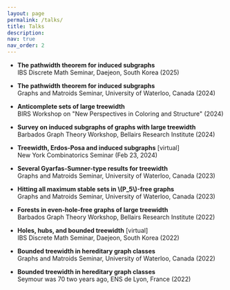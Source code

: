 ```yaml
---
layout: page
permalink: /talks/
title: Talks
description:
nav: true
nav_order: 2
---
```


* <b>The pathwidth theorem for induced subgraphs</b>\
IBS Discrete Math Seminar, Daejeon, South Korea (2025)

* <b>The pathwidth theorem for induced subgraphs</b>\
Graphs and Matroids Seminar, University of Waterloo, Canada (2024)

* <b>Anticomplete sets of large treewidth</b>\
BIRS Workshop on "New Perspectives in Coloring and Structure" (2024)

* <b>Survey on induced subgraphs of graphs with large treewidth</b>\
Barbados Graph Theory Workshop, Bellairs Research Institute (2024)

* <b>Treewidth, Erdos-Posa and induced subgraphs</b> [virtual]\
   New York Combinatorics Seminar (Feb 23, 2024)

* <b>Several Gyarfas-Sumner-type results for treewidth</b>\
Graphs and Matroids Seminar, University of Waterloo, Canada (2023)

* <b>Hitting all maximum stable sets in \\(P\_5\\)-free graphs</b>\
Graphs and Matroids Seminar, University of Waterloo, Canada (2023)


* <b>Forests in even-hole-free graphs of large treewidth</b>\
Barbados Graph Theory Workshop, Bellairs Research Institute (2022)


* <b>Holes, hubs, and bounded treewidth</b> [virtual]\
IBS Discrete Math Seminar, Daejeon, South Korea (2022)


* <b>Bounded treewidth in hereditary graph classes</b>\
Graphs and Matroids Seminar, University of Waterloo, Canada (2022)


* <b>Bounded treewidth in hereditary graph classes</b>\
 Seymour was 70 two years ago, ENS de Lyon, France (2022)
